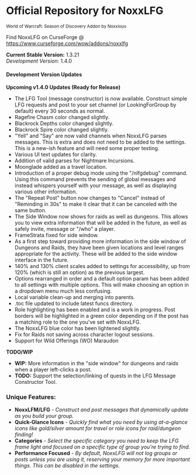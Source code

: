 # Official Repository for NoxxLFG
<sup>World of Warcraft: Season of Discovery Addon by Noxxious</sup>

Find NoxxLFG on CurseForge @ https://www.curseforge.com/wow/addons/noxxlfg

**Current Stable Version:** 1.3.21\
*Development Version:* 1.4.0

#### Development Version Updates
**Upcoming v1.4.0 Updates (Ready for Release)**
* The LFG Tool (message constructor) is now available. Construct simple LFG requests and post to your set channel (or LookingForGroup by default) every 30 seconds as normal.
* Ragefire Chasm color changed slightly.
* Blackrock Depths color changed slightly.
* Blackrock Spire color changed slightly.
* "Yell" and "Say" are now valid channels when NoxxLFG parses messages. This is extra and does not need to be added to the settings. This is a new-ish feature and will need some proper testing.
* Various UI text updates for clarity.
* Addition of valid parses for Nightmare Incursions.
* Moonglade added as a travel location.
* Introduction of a proper debug mode using the "/nlfgdebug" command. Using this command prevents the sending of global messages and instead whispers yourself with your message, as well as displaying various other information.
* The "Repeat Post" button now changes to "Cancel" instead of "Reminding in 30s" to make it clear that it can be canceled with the same button.
* The Side Window now shows for raids as well as dungeons. This allows you to view extra information that will be added in the future, as well as safely invite, message or "/who" a player.
* FrameStrata fixed for side window.
* As a first step toward providing more information in the side window of Dungeons and Raids, they have been given locations and level ranges appropriate for the activity. These will be added to the side window interface in the future.
* 140% and 130% client scales added to settings for accessibility, up from 120% (which is still an option) as the previous largest.
* Options rearranged in order and a default option param has been added to all settings with multiple options. This will make choosing an option in a dropdown menu much less confusing.
* Local variable clean-up and merging into parents.
* .toc file updated to include latest funcs directory.
* Role highlighting has been enabled and is a work in progress. Post borders will be highlighted in a green color depending on if the post has a matching role to the one you've set with NoxxLFG.
* The NoxxLFG blue color has been lightened slightly.
* Fix for Raids not saving across character logout sessions.
* Support for Wild Offerings (WO) Maraudon

**TODO/WIP**
* **WIP:** More information in the "side window" for dungeons and raids when a player left-clicks a post.
* **TODO:** Support the selection/linking of quests in the LFG Message Constructor Tool.

### Unique Features:
* **NoxxLFM/LFG** - *Construct and post messages that dynamically update as you build your group.*
* **Quick-Glance Icons** - *Quickly find what you need by using at-a-glance icons like gold/silver amount for travel or role icons for raid/dungeon finding!*
* **Categories** - *Select the specific category you need to keep the LFG frame light and focused on a specific type of group you're trying to find.*
* **Performance Focused** - *By default, NoxxLFG will not log groups or posts unless you are using it, reserving your memory for more important things. This can be disabled in the settings.*
